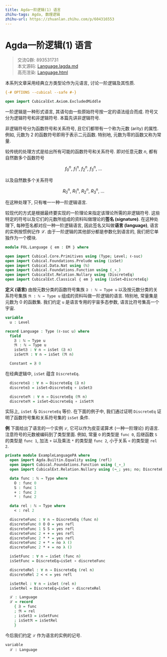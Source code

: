 ```yaml
---
title: Agda一阶逻辑(1) 语言
zhihu-tags: Agda, 数理逻辑
zhihu-url: https://zhuanlan.zhihu.com/p/604316553
---
```


# Agda一阶逻辑(1) 语言

> 交流Q群: 893531731  
> 本文源码: [Language.lagda.md](https://github.com/choukh/agda-flypitch/blob/main/src/FOL/Language.lagda.md)  
> 高亮渲染: [Language.html](https://choukh.github.io/agda-flypitch/FOL.Language.html)  

本系列文章采用经典立方类型论作为元语言, 讨论一阶逻辑及其性质.

```agda
{-# OPTIONS --cubical --safe #-}

open import CubicalExt.Axiom.ExcludedMiddle
```

一阶逻辑是一种形式语言, 其语句由一些原始符号按一定的语法组合而成. 符号又分为逻辑符号和非逻辑符号. 本篇先讲非逻辑符号.

非逻辑符号分为函数符号和关系符号, 且它们都带有一个称为元数 (arity) 的属性. 例如, 元数为 2 的函数符号即用于表示二元函数. 特别地, 元数为零的函数又称为常量.

较传统的处理方式是给出所有可能的函数符号和关系符号. 即对任意元数 $n$, 都有自然数多个函数符号

$$f^n_0,\ f^n_1,\ f^n_2,\ f^n_3,\ ...$$

以及自然数多个关系符号

$$R^n_0,\ R^n_1,\ R^n_2,\ R^n_3,\ ...$$

在这种处理下, 只有唯一一种一阶逻辑语言.

较现代的方式是根据最终要实现的一阶理论来指定该理论所需的非逻辑符号. 这些特定的符号以及它们的元数所组成的资料叫做理论的**签名 (signature)**. 在这种处理下, 每种签名都对应一种一阶逻辑语言, 因此签名又叫做**语言 (language)**, 语言的实例按惯例记作 ℒ. 由于一阶逻辑的其他部分都是参数化到语言的, 我们把它单独作为一个模块.

```agda
module FOL.Language ⦃ em : EM ⦄ where

open import Cubical.Core.Primitives using (Type; Level; ℓ-suc)
open import Cubical.Foundations.Prelude using (isSet)
open import Cubical.Data.Nat using (ℕ)
open import Cubical.Foundations.Function using (_∘_)
open import CubicalExt.Relation.Nullary using (DiscreteEq)
open import CubicalExt.Classical ⦃ em ⦄ using (isSet→DiscreteEq)
```

**定义 (语言)** 由按元数分类的函数符号集族 `𝔉 : ℕ → Type u` 以及按元数分类的关系符号集族 `ℜ : ℕ → Type u` 组成的资料叫做一阶逻辑的语言. 特别地, 常量集是元数为 0 的函数集. 我们约定 `u` 是语言专用的宇宙多态参数, 语言比符号集高一个宇宙.

```agda
variable
  u : Level

record Language : Type (ℓ-suc u) where
  field
    𝔉 : ℕ → Type u
    ℜ : ℕ → Type u
    isSet𝔉 : ∀ n → isSet (𝔉 n)
    isSetℜ : ∀ n → isSet (ℜ n)

  Constant = 𝔉 0
```

在经典逻辑中, `isSet` 蕴含 `DiscreteEq`.

```agda
  discrete𝔉 : ∀ n → DiscreteEq (𝔉 n)
  discrete𝔉 = isSet→DiscreteEq ∘ isSet𝔉

  discreteℜ : ∀ n → DiscreteEq (ℜ n)
  discreteℜ = isSet→DiscreteEq ∘ isSetℜ
```

实际上, `isSet` 与 `DiscreteEq` 等价. 在下面的例子中, 我们通过证明 `DiscreteEq` 证明了函数符号集和关系符号集的 `isSet` 条件.

**例** 下面给出了语言的一个实例 `ℒ`, 它可以作为皮亚诺算术 (一种一阶理论) 的语言. 注意符号的元数被编码到了类型里面. 例如, 常量 `O` 的类型是 `func 0`, 后继函数 `S` 的类型是 `func 1`, 加法 `+` 以及乘法 `*` 的类型是 `func 2`, 小于关系 `<` 的类型是 `rel 2`.

```agda
private module ExampleLanguagePA where
  open import Agda.Builtin.Equality using (refl)
  open import Cubical.Foundations.Function using (_∘_)
  open import CubicalExt.Relation.Nullary using (¬_; yes; no; DiscreteEq→isSet)

  data func : ℕ → Type where
    O : func 0
    S : func 1
    + : func 2
    * : func 2

  data rel : ℕ → Type where
    < : rel 2

  discreteFunc : ∀ n → DiscreteEq (func n)
  discreteFunc 0 O O = yes refl
  discreteFunc 1 S S = yes refl
  discreteFunc 2 + + = yes refl
  discreteFunc 2 * * = yes refl
  discreteFunc 2 + * = no λ ()
  discreteFunc 2 * + = no λ ()

  isSetFunc : ∀ n → isSet (func n)
  isSetFunc = DiscreteEq→isSet ∘ discreteFunc

  discreteRel : ∀ n → DiscreteEq (rel n)
  discreteRel 2 < < = yes refl

  isSetRel : ∀ n → isSet (rel n)
  isSetRel = DiscreteEq→isSet ∘ discreteRel

  ℒ : Language
  ℒ = record
    { 𝔉 = func
    ; ℜ = rel
    ; isSet𝔉 = isSetFunc
    ; isSetℜ = isSetRel
    }
```

今后我们约定 `ℒ` 作为语言的实例的记号.

```
variable
  ℒ : Language
```
